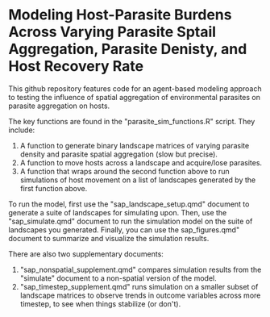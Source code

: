 # Modeling Host-Parasite Burdens Across Varying Parasite Sptail Aggregation, Parasite Denisty, and Host Recovery Rate

This github repository features code for an agent-based modeling approach to testing the influence of spatial aggregation of environmental parasites on parasite aggregation on hosts.

The key functions are found in the "parasite_sim_functions.R" script. They include:

1.  A function to generate binary landscape matrices of varying parasite density and parasite spatial aggregation (slow but precise).
2.  A function to move hosts across a landscape and acquire/lose parasites.
3.  A function that wraps around the second function above to run simulations of host movement on a list of landscapes generated by the first function above.

To run the model, first use the "sap_landscape_setup.qmd" document to generate a suite of landscapes for simulating upon. Then, use the "sap_simulate.qmd" document to run the simulation model on the suite of landscapes you generated. Finally, you can use the sap_figures.qmd" document to summarize and visualize the simulation results.

There are also two supplementary documents:

1.  "sap_nonspatial_supplement.qmd" compares simulation results from the "simulate" document to a non-spatial version of the model.
2.  "sap_timestep_supplement.qmd" runs simulation on a smaller subset of landscape matrices to observe trends in outcome variables across more timestep, to see when things stabilize (or don't).
